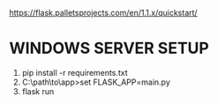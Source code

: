 https://flask.palletsprojects.com/en/1.1.x/quickstart/

# WINDOWS SERVER SETUP

1. pip install -r requirements.txt
2. C:\path\to\app>set FLASK_APP=main.py
3. flask run